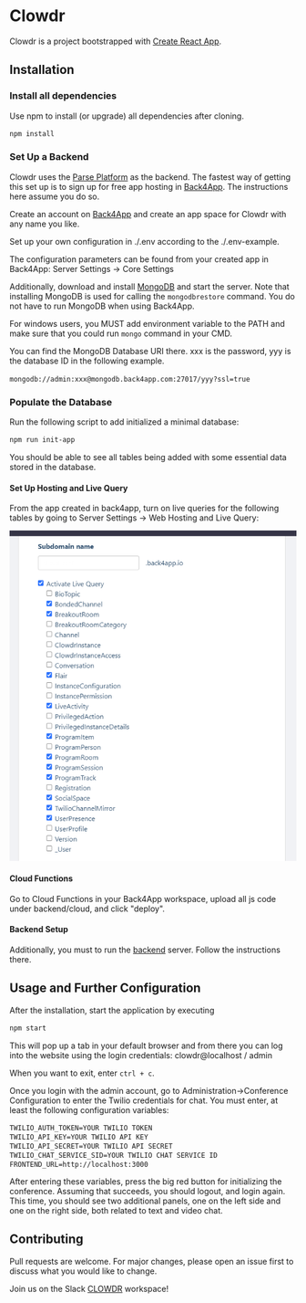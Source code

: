 # Clowdr

Clowdr is a project bootstrapped with [Create React App](https://github.com/facebook/create-react-app).

## Installation

### Install all dependencies

Use npm to install (or upgrade) all dependencies after cloning.

```bash
npm install
```

### Set Up a Backend

Clowdr uses the [Parse Platform](https://docs.parseplatform.org/js/guide/) as the backend. The fastest way of getting this set up is to sign up for free app hosting in [Back4App](https://www.back4app.com/). The instructions here assume you do so.

Create an account on [Back4App](https://www.back4app.com/) and create an app space for Clowdr with any name you like.

Set up your own configuration in ./.env according to the ./.env-example.

The configuration parameters can be found from your created app in Back4App: Server Settings -> Core Settings

Additionally, download and install [MongoDB](https://docs.mongodb.com/manual/administration/install-community/) and start the server.
Note that installing MongoDB is used for calling the `mongodbrestore` command. You do not have to run MongoDB when using Back4App.

For windows users, you MUST add environment variable to the PATH and make sure that you could run `mongo` command in your CMD. 

You can find the MongoDB Database URI there. xxx is the password, yyy is the database ID in the following example.

`mongodb://admin:xxx@mongodb.back4app.com:27017/yyy?ssl=true`

### Populate the Database

Run the following script to add initialized a minimal database:

```bash
npm run init-app
```

You should be able to see all tables being added with some essential data stored in the database.

#### Set Up Hosting and Live Query

From the app created in back4app, turn on live queries for the following tables by going to Server Settings -> Web Hosting and Live Query:

![Live Query tables](art/LiveQuery.png?raw=true "Live Query Tables")

#### Cloud Functions

Go to Cloud Functions in your Back4App workspace, upload all js code under backend/cloud, and click "deploy".

#### Backend Setup

Additionally, you must to run the [backend](https://github.com/clowdr-app/clowdr-backend) server. Follow the instructions there.

## Usage and Further Configuration

After the installation, start the application by executing

```bash
npm start
```

This will pop up a tab in your default browser and from there you can log into the website using the login credentials:
clowdr@localhost / admin

When you want to exit, enter `ctrl + c`.

Once you login with the admin account, go to Administration->Conference Configuration to enter the Twilio credentials for chat. You must enter, at least the following configuration variables:

```TWILIO_ACCOUNT_SID=YOUR TWILIO SID
TWILIO_AUTH_TOKEN=YOUR TWILIO TOKEN
TWILIO_API_KEY=YOUR TWILIO API KEY
TWILIO_API_SECRET=YOUR TWILIO API SECRET
TWILIO_CHAT_SERVICE_SID=YOUR TWILIO CHAT SERVICE ID
FRONTEND_URL=http://localhost:3000
```

After entering these variables, press the big red button for initializing the conference. Assuming that succeeds, you should logout, and login again. This time, you should see two additional panels, one on the left side and one on the right side, both related to text and video chat.

## Contributing
Pull requests are welcome. For major changes, please open an issue first to discuss what you would like to change.

Join us on the Slack [CLOWDR](clowdr.slack.com) workspace!

